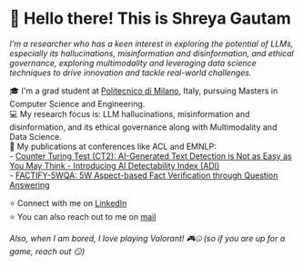 # **👋 Hello there! This is Shreya Gautam**

_I’m a researcher who has a keen interest in exploring the potential of LLMs, especially its hallucinations, misinformation and disinformation, and ethical governance, exploring multimodality and leveraging data science techniques to drive innovation and tackle real-world challenges._

🎓 I'm a grad student at [Politecnico di Milano](https://www.polimi.it/), Italy, pursuing Masters in Computer Science and Engineering.  
💻 My research focus is: LLM hallucinations, misinformation and disinformation, and its ethical governance along with Multimodality and Data Science.  
📝 My publications at conferences like ACL and EMNLP:  
        - [Counter Turing Test (CT2): AI-Generated Text Detection is Not as Easy as You May Think - Introducing AI Detectability Index (ADI)](https://aclanthology.org/2023.emnlp-main.136/)  
        - [FACTIFY-5WQA: 5W Aspect-based Fact Verification through Question Answering](https://aclanthology.org/2023.acl-long.581/) 
        
⭐ Connect with me on [LinkedIn](https://www.linkedin.com/in/shreyagautamm/)  
⭐ You can also reach out to me on [mail](mailto:gautamm.shreya@gmail.com)  

_Also, when I am bored, I love playing Valorant! 🎮🤐 (so if you are up for a game, reach out 😏)_
